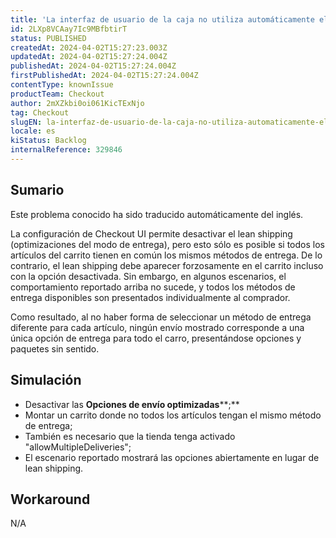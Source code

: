 ```yaml
---
title: 'La interfaz de usuario de la caja no utiliza automáticamente el "envío reducido" para los artículos sin métodos de envío comunes.'
id: 2LXp8VCAay7Ic9MBfbtirT
status: PUBLISHED
createdAt: 2024-04-02T15:27:23.003Z
updatedAt: 2024-04-02T15:27:24.004Z
publishedAt: 2024-04-02T15:27:24.004Z
firstPublishedAt: 2024-04-02T15:27:24.004Z
contentType: knownIssue
productTeam: Checkout
author: 2mXZkbi0oi061KicTExNjo
tag: Checkout
slugEN: la-interfaz-de-usuario-de-la-caja-no-utiliza-automaticamente-el-envio-reducido-para-los-articulos-sin-metodos-de-envio-comunes
locale: es
kiStatus: Backlog
internalReference: 329846
---
```


## Sumario

<div class="alert alert-info">
  <p>Este problema conocido ha sido traducido automáticamente del inglés.</p>
</div>


La configuración de Checkout UI permite desactivar el lean shipping (optimizaciones del modo de entrega), pero esto sólo es posible si todos los artículos del carrito tienen en común los mismos métodos de entrega. De lo contrario, el lean shipping debe aparecer forzosamente en el carrito incluso con la opción desactivada.
Sin embargo, en algunos escenarios, el comportamiento reportado arriba no sucede, y todos los métodos de entrega disponibles son presentados individualmente al comprador.

Como resultado, al no haber forma de seleccionar un método de entrega diferente para cada artículo, ningún envío mostrado corresponde a una única opción de entrega para todo el carro, presentándose opciones y paquetes sin sentido.


##

## Simulación



- Desactivar las **Opciones de envío optimizadas****;**
- Montar un carrito donde no todos los artículos tengan el mismo método de entrega;
- También es necesario que la tienda tenga activado "allowMultipleDeliveries";
- El escenario reportado mostrará las opciones abiertamente en lugar de lean shipping.


##

## Workaround


N/A




